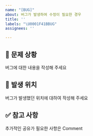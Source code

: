 ```yaml
---
name: "[BUG]"
about: 버그가 발생하여 수정이 필요한 경우
title: ''
labels: "\U0001F41BBUG"
assignees: ''

---
```


## 🚨 문제 상황

버그에 대한 내용을 작성해 주세요

## 🎯 발생 위치

버그가 발생했던 위치에 대하여 작성해 주세요

## ✅ 참고 사항

추가적인 공유가 필요한 사항은 Comment
